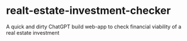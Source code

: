 # realt-estate-investment-checker
A quick and dirty ChatGPT build web-app to check financial viability of a real estate investment
